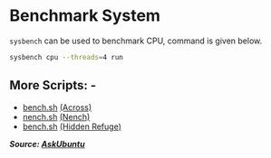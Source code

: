 # Benchmark System

`sysbench` can be used to benchmark CPU, command is given below.

```bash
sysbench cpu --threads=4 run
```

## More Scripts: -

- [bench.sh](https://raw.githubusercontent.com/teddysun/across/master/bench.sh) [(Across)](https://github.com/teddysun/across)
- [nench.sh](http://wget.racing/nench.sh) [(Nench)](https://github.com/n-st/nench)
- [bench.sh](https://raw.githubusercontent.com/hidden-refuge/bench-sh-2/master/bench.sh) [(Hidden Refuge)](https://github.com/hidden-refuge/bench-sh-2)

**_Source: [AskUbuntu](https://askubuntu.com/questions/634513/cpu-benchmarking-utility-for-linux)_**
